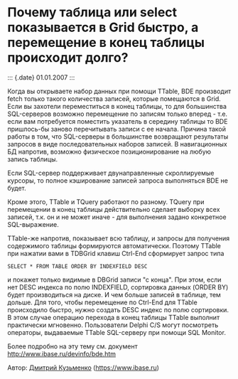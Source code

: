 Почему таблица или select показывается в Grid быстро, а перемещение в конец таблицы происходит долго?
=====================================================================================================

::: {.date}
01.01.2007
:::

Когда вы открываете набор данных при помощи TTable, BDE производит fetch
только такого количества записей, которые помещаются в Grid. Если вы
захотели переместиться в конец таблицы, то для большинства SQL-серверов
возможно перемещение по записям только вперед - т.е. если вам
потребуется поместить указатель в середину таблицы то BDE пришлось-бы
заново перечитывать записи с ее начала. Причина такой работы в том, что
SQL-серверы в большинстве возвращают результаты запросов в виде
последовательных наборов записей. В навигационных БД напротив, возможно
физическое позиционирование на любую запись таблицы.

Если SQL-сервер поддерживает двунаправленные скроллируемые курсоры, то
полное кэширование записей запроса выполняться BDE не будет.

Кроме этого, TTable и TQuery работают по разному. TQuery при перемещении
в конец таблицы действительно сделает выборку всех записей, т.к. он и не
может иначе - для выполнения задано конкретное SQL-выражение.

TTable-же напротив, показывает всю таблицу, и запросы для получения
содержимого таблицы формируются автоматически. Поэтому TTable при
нажатии вами в TDBGrid клавиш Ctrl-End сформирует запрос типа

    SELECT * FROM TABLE ORDER BY INDEXFIELD DESC 

и покажет только видимые в DBGrid записи \"с конца\". При этом, если нет
DESC индекса по полю INDEXFIELD, сортировка данных (ORDER BY) будет
производиться на диске. И чем больше записей в таблице, тем дольше. Для
того, чтобы перемещение по Ctrl-End для TTable происходило быстро, нужно
создать DESC индекс по полю сортировки. В этом случае операцию перехода
в конец таблицы TTable выполнит практически мгновенно. Пользователи
Delphi C/S могут посмотреть операторы, выдаваемые TTable SQL-серверу при
помощи SQL Monitor.

Более подробно на эту тему см. документ
http://www.ibase.ru/devinfo/bde.htm

Автор: [Дмитрий Кузьменко](mailto:delphi@demo.ru)
(<https://www.ibase.ru>)
